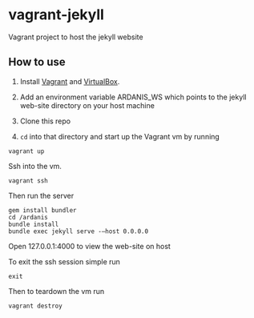 # vagrant-jekyll
Vagrant project to host the jekyll website

How to use
--------------------

1. Install [Vagrant](http://docs.vagrantup.com/v2/getting-started/index.html) and [VirtualBox](https://www.virtualbox.org/).

2. Add an environment variable ARDANIS_WS which points to the jekyll web-site directory on your host machine

3. Clone this repo

4. `cd` into that directory and start up the Vagrant vm by running

```
vagrant up
```

Ssh into the vm. 

```
vagrant ssh
```

Then run the server

```
gem install bundler
cd /ardanis
bundle install
bundle exec jekyll serve -–host 0.0.0.0
```

Open 127.0.0.1:4000 to view the web-site on host

To exit the ssh session simple run 

```
exit
```

Then to teardown the vm run  

```
vagrant destroy
```
